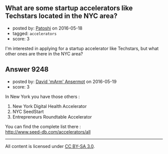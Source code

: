 ## What are some startup accelerators like Techstars located in the NYC area?

- posted by: [Patoshi](https://stackexchange.com/users/1804885/patoshi) on 2016-05-18
- tagged: `accelerators`
- score: 3

I'm interested in applying for a startup accelerator like Techstars, but what other ones are there in the NYC area? 


## Answer 9248

- posted by: [David 'mArm' Ansermot](https://stackexchange.com/users/412499/david-marm-ansermot) on 2016-05-19
- score: 3

In New York you have those others :

 1. New York Digital Health Accelerator
 2. NYC SeedStart
 3. Entrepreneurs Roundtable Accelerator

You can find the complete list there :<br />
http://www.seed-db.com/accelerators/all



---

All content is licensed under [CC BY-SA 3.0](https://creativecommons.org/licenses/by-sa/3.0/).
